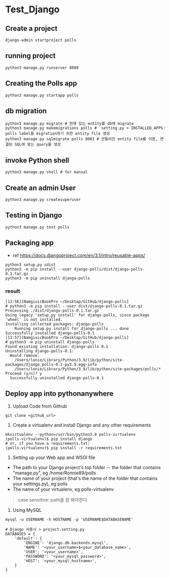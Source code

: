 # Test_Django

## Create a project

```shell
django-admin startproject polls
```

## running project

```shell
python3 manage.py runserver 8080
```

## Creating the Polls app

```shell
python3 manage.py startapp polls
```

## db migration

```shell
python3 manage.py migrate # 현재 있는 entity를 db에 migrate
python3 manage.py makemigrations polls #  setting.py > INSTALLED_APPS: polls label을 migration하기 위한 entity file 생성
python3 manage.py sqlmigrate polls 0001 # 만들어진 entity file를 이용, 연결된 SQL에 맞는 query를 생성
```

## invoke Python shell

```shell
python3 manage.py shell # for manual
```

## Create an admin User

```shell
python3 manage.py createsuperuser
```

## Testing in Django

```shell
python3 manage.py test polls
```

## Packaging app

- ref <https://docs.djangoproject.com/en/3.1/intro/reusable-apps/>

```shell
python3 setup.py sdist
python3 -m pip install --user django-polls/dist/django-polls-0.1.tar.gz
python3 -m pip uninstall django-polls
```

### result

```shell
[13:56][NamgiuicBookPro ~/Desktop/GitHub/django-polls]
# python3 -m pip install --user dist/django-polls-0.1.tar.gz
Processing ./dist/django-polls-0.1.tar.gz
Using legacy 'setup.py install' for django-polls, since package 'wheel' is not installed.
Installing collected packages: django-polls
    Running setup.py install for django-polls ... done
Successfully installed django-polls-0.1
[13:57][NamgiuicBookPro ~/Desktop/GitHub/django-polls]
# python3 -m pip uninstall django-polls
Found existing installation: django-polls 0.1
Uninstalling django-polls-0.1:
  Would remove:
    /Users/lonie/Library/Python/3.9/lib/python/site-packages/django_polls-0.1-py3.9.egg-info
    /Users/lonie/Library/Python/3.9/lib/python/site-packages/polls/*
Proceed (y/n)? y
  Successfully uninstalled django-polls-0.1
```

## Deploy app into pythonanywhere

1. Upload Code from Github

```shell
git clone <github_url>
```

1. Create a virtualenv and install Django and any other requirements

```shell
mkvirtualenv --python=/usr/bin/python3.8 polls-virtualenv
(polls-virtualenv)$ pip install django
# or, if you have a requirements.txt:
(polls-virtualenv)$ pip install -r requirements.txt
```

1. Setting up your Web app and WSGI file

- The path to your Django project's top folder -- the folder that contains "manage.py", eg /home/Ronnie89/polls
- The name of your project (that's the name of the folder that contains your settings.py), eg polls
- The name of your virtualenv, eg polls-virtualenv

> case sensitive: path를 잘 봐야한다.

1. Using MySQL

```shell
mysql -u USERNAME -h HOSTNAME -p 'USERNAME$DATABASENAME'

# Django 사용시 > project.setting.py
DATABASES = {
    'default': {
        'ENGINE': 'django.db.backends.mysql',
        'NAME': '<your_username>$<your_database_name>',
        'USER': '<your_username>',
        'PASSWORD': '<your_mysql_password>',
        'HOST': '<your_mysql_hostname>',
    }
}
```
